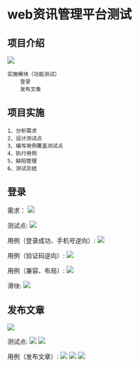 # web资讯管理平台测试

## 项⽬介绍
![](https://pic.xhcheats.cn/assets/2024/02/17/195203.png)

    实施模块（功能测试）
        登录
        发布⽂章
## 项⽬实施
    1、分析需求
    2、设计测试点
    3、编写⽤例覆盖测试点
    4、执⾏⽤例
    5、缺陷管理
    6、测试总结
## 登录
需求：
![](https://pic.xhcheats.cn/assets/2024/02/17/195314.png)

测试点:
![](https://pic.xhcheats.cn/assets/2024/02/17/195352.png)

⽤例（登录成功、⼿机号逆向）:
![](https://pic.xhcheats.cn/assets/2024/02/17/195421.png)

⽤例（验证码逆向）:
![](https://pic.xhcheats.cn/assets/2024/02/17/195438.png)

⽤例（兼容、布局）:
![](https://pic.xhcheats.cn/assets/2024/02/17/195456.png)

滑块:
![](https://pic.xhcheats.cn/assets/2024/02/17/195514.png)

## 发布⽂章
![](https://pic.xhcheats.cn/assets/2024/02/17/195556.png)

测试点:
![](https://pic.xhcheats.cn/assets/2024/02/17/195624.png)
![](https://pic.xhcheats.cn/assets/2024/02/17/195645.png)

⽤例（发布⽂章）:
![](https://pic.xhcheats.cn/assets/2024/02/17/195703.png)
![](https://pic.xhcheats.cn/assets/2024/02/17/195725.png)
![](https://pic.xhcheats.cn/assets/2024/02/17/195737.png)